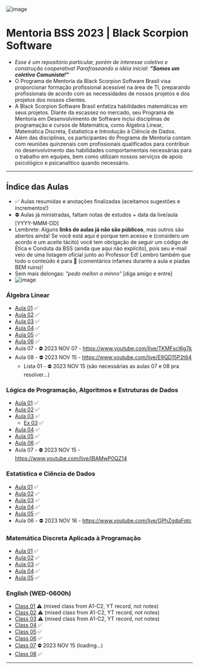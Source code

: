 ![image](https://github.com/danielmassita/2023-Mentoria-BSS/assets/111195175/812dc975-4895-4038-bf29-bdfb17e71a8b)


# Mentoria BSS 2023 | Black Scorpion Software

- _Esse é um repositório particular, porém de interesse coletivo e construção cooperativa! Parafraseando a idéia inicial: **"Somos um coletivo Comunista!"**_
&nbsp;
- O Programa de Mentoria da Black Scorpion Software Brasil visa proporcionar formação profissional acessível na área de TI, preparando profissionais de acordo com as necessidades de nossos projetos e dos projetos dos nossos clientes.
- A Black Scorpion Software Brasil enfatiza habilidades matemáticas em seus projetos. Diante da escassez no mercado, seu Programa de Mentoria em Desenvolvimento de Software inclui disciplinas de programação e cursos de Matemática, como Álgebra Linear, Matemática Discreta, Estatística e Introdução à Ciência de Dados.
- Além das disciplinas, os participantes do Programa de Mentoria contam com reuniões quinzenais com profissionais qualificados para contribuir no desenvolvimento das habilidades comportamentais necessárias para o trabalho em equipes, bem como utilizam nossos serviços de apoio psicológico e psicanalítico quando necessário.

___

## Índice das Aulas

- ✅ Aulas resumidas e anotações finalizadas (aceitamos sugestões e incrementos!)
- ⛔ Aulas já ministradas, faltam notas de estudos + data da live/aula [YYYY-MMM-DD]
- Lembrete: Alguns **links de aulas já não são públicos**, mas outros são abertos ainda! Se você está aqui é porque tem acesso e (considero um acordo e um aceite tácito) você tem obrigação de seguir um código de Ética e Conduta da BSS (ainda que aqui não explícito), pois seu e-mail veio de uma listagem oficial junto ao Professor Ed! Lembro também que todo o conteúdo é para 🔞 (comentários infames durante a aula e piadas BEM ruins)!
- Sem mais delongas: _"pedo mellon a minno"_ [diga amigo e entre]
- ![image](https://github.com/danielmassita/2023-Mentoria-BSS/assets/111195175/ea207b1f-2108-438d-9be0-c538d6e5f001)
 

### Álgebra Linear

- [Aula 01](https://github.com/danielmassita/2023-Mentoria-BSS/blob/main/AlgebraLinear/Aula01.md) ✅
- [Aula 02](https://github.com/danielmassita/2023-Mentoria-BSS/blob/main/AlgebraLinear/Aula02.md) ✅
- [Aula 03](https://github.com/danielmassita/2023-Mentoria-BSS/blob/main/AlgebraLinear/Aula03.md) ✅
- [Aula 04](https://github.com/danielmassita/2023-Mentoria-BSS/blob/main/AlgebraLinear/Aula04.md) ✅
- [Aula 05](https://github.com/danielmassita/2023-Mentoria-BSS/blob/main/AlgebraLinear/Aula05.md) ✅
- [Aula 06](https://github.com/danielmassita/2023-Mentoria-BSS/blob/main/AlgebraLinear/Aula06.md) ✅
- Aula 07 - ⛔ 2023 NOV 07 - https://www.youtube.com/live/TKMFscl6g7k
- Aula 08 - ⛔ 2023 NOV 15 - https://www.youtube.com/live/E9QD15P2t64
  - Lista 01 - ⛔ 2023 NOV 15 (são necessárias as aulas 07 e 08 pra resolver...)

### Lógica de Programação, Algoritmos e Estruturas de Dados

- [Aula 01](https://github.com/danielmassita/2023-Mentoria-BSS/blob/main/LogicaProgramacao-Algoritmos-EstruturaDados/Aula01.md) ✅
- [Aula 02](https://github.com/danielmassita/2023-Mentoria-BSS/blob/main/LogicaProgramacao-Algoritmos-EstruturaDados/Aula02.md) ✅
- [Aula 03](https://github.com/danielmassita/2023-Mentoria-BSS/blob/main/LogicaProgramacao-Algoritmos-EstruturaDados/Aula03.md) ✅
  - [Ex 03](https://github.com/danielmassita/2023-Mentoria-BSS/blob/main/LogicaProgramacao-Algoritmos-EstruturaDados/Aula03.js) ✅
- [Aula 04](https://github.com/danielmassita/2023-Mentoria-BSS/blob/main/LogicaProgramacao-Algoritmos-EstruturaDados/Aula04.md) ✅
- [Aula 05](https://github.com/danielmassita/2023-Mentoria-BSS/blob/main/LogicaProgramacao-Algoritmos-EstruturaDados/Aula05.md) ✅
- [Aula 06](https://github.com/danielmassita/2023-Mentoria-BSS/blob/main/LogicaProgramacao-Algoritmos-EstruturaDados/Aula06.md) ✅
- Aula 07 - ⛔ 2023 NOV 15 - https://www.youtube.com/live/lBAMwP0QZ14

### Estatística e Ciência de Dados

- [Aula 01](https://github.com/danielmassita/2023-Mentoria-BSS/blob/main/Estatistica-CienciaDados/Aula01.md) ✅
- [Aula 02](https://github.com/danielmassita/2023-Mentoria-BSS/blob/main/Estatistica-CienciaDados/Aula02.md) ✅
- [Aula 03](https://github.com/danielmassita/2023-Mentoria-BSS/blob/main/Estatistica-CienciaDados/Aula03.md) ✅
- [Aula 04](https://github.com/danielmassita/2023-Mentoria-BSS/blob/main/Estatistica-CienciaDados/Aula04.md) ✅
- [Aula 05](https://github.com/danielmassita/2023-Mentoria-BSS/blob/main/Estatistica-CienciaDados/Aula05.md) ✅
- Aula 06 - ⛔ 2023 NOV 16 - https://www.youtube.com/live/GPhZgdqFqtc

### Matemática Discreta Aplicada à Programação

- [Aula 01](https://github.com/danielmassita/2023-Mentoria-BSS/blob/main/MatematicaDiscretaAplicadaProgramacao/Aula01.md) ✅
- [Aula 02](https://github.com/danielmassita/2023-Mentoria-BSS/blob/main/MatematicaDiscretaAplicadaProgramacao/Aula02.md) ✅
- [Aula 03](https://github.com/danielmassita/2023-Mentoria-BSS/blob/main/MatematicaDiscretaAplicadaProgramacao/Aula03.md) ✅
- [Aula 04](https://github.com/danielmassita/2023-Mentoria-BSS/blob/main/MatematicaDiscretaAplicadaProgramacao/Aula04.md) ✅
- [Aula 05](https://github.com/danielmassita/2023-Mentoria-BSS/blob/main/MatematicaDiscretaAplicadaProgramacao/Aula05.md) ✅

### English (WED-0600h)

- [Class 01](https://youtu.be/8jJiCulZGVI) ⚠️ (mixed class from A1-C2, YT record, not notes)
- [Class 02](https://youtu.be/44jFiYF-J74) ⚠️ (mixed class from A1-C2, YT record, not notes)
- [Class 03](https://youtu.be/HYZozxqaRSg) ⚠️ (mixed class from A1-C2, YT record, not notes)
- [Class 04](https://github.com/danielmassita/2023-Mentoria-BSS/blob/main/English/Class04.md) ✅
- [Class 05](https://github.com/danielmassita/2023-Mentoria-BSS/blob/main/English/Class05.md) ✅
- [Class 06](https://github.com/danielmassita/2023-Mentoria-BSS/blob/main/English/Class06.md) ✅
- [Class 07](https://github.com/danielmassita/2023-Mentoria-BSS/blob/main/English/Class07.md) ⛔ 2023 NOV 15 (loading...)
- [Class 08](https://github.com/danielmassita/2023-Mentoria-BSS/blob/main/English/Class08.md) ✅

___

